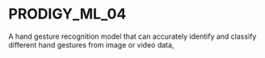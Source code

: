 # PRODIGY_ML_04
A hand gesture recognition model that can accurately identify and classify different hand gestures from image or video data,
